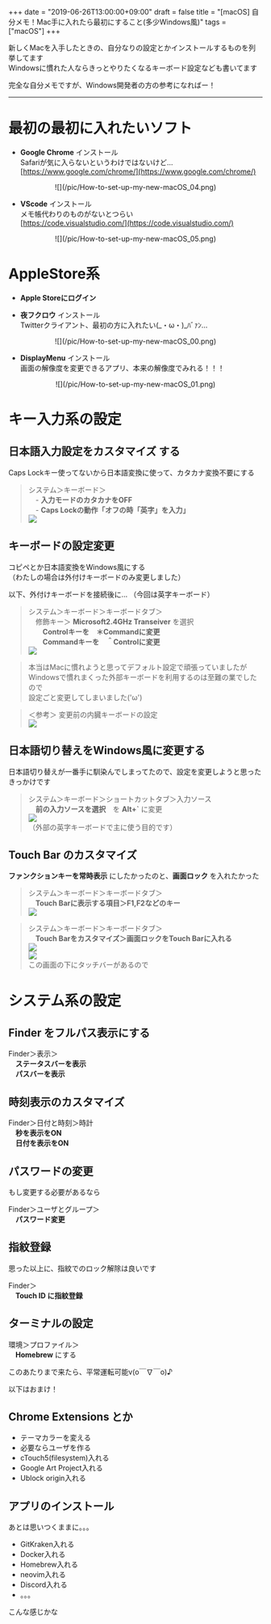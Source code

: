 +++
date = "2019-06-26T13:00:00+09:00"
draft = false
title = "[macOS] 自分メモ！Mac手に入れたら最初にすること(多少Windows風)"
tags = ["macOS"]
+++

新しくMacを入手したときの、自分なりの設定とかインストールするものを列挙してます  
Windowsに慣れた人ならきっとやりたくなるキーボード設定なども書いてます

完全な自分メモですが、Windows開発者の方の参考になればー！

---

# 最初の最初に入れたいソフト

- **Google Chrome** インストール  
Safariが気に入らないというわけではないけど…  
[https://www.google.com/chrome/](https://www.google.com/chrome/)  

<center>
![](/pic/How-to-set-up-my-new-macOS_04.png)   
</center>




- **VScode** インストール  
メモ帳代わりのものがないとつらい  
[https://code.visualstudio.com/](https://code.visualstudio.com/)

<center>
![](/pic/How-to-set-up-my-new-macOS_05.png)
</center>

# AppleStore系

- **Apple Storeにログイン**

- **夜フクロウ** インストール  
Twitterクライアント、最初の方に入れたい(_・ω・)_ﾊﾞｧﾝ…

<center>
![](/pic/How-to-set-up-my-new-macOS_00.png)
</center>

- **DisplayMenu** インストール  
画面の解像度を変更できるアプリ、本来の解像度でみれる！！！

<center>
![](/pic/How-to-set-up-my-new-macOS_01.png)
</center>

# キー入力系の設定

## **日本語入力設定をカスタマイズ** する    

Caps Lockキー使ってないから日本語変換に使って、カタカナ変換不要にする


> システム＞キーボード＞  
　- **入力モードのカタカナをOFF**  
　- **Caps Lockの動作「オフの時「英字」を入力」**  
![](/pic/How-to-set-up-my-new-macOS_02.png)

## **キーボードの設定変更**  

コピペとか日本語変換をWindows風にする  
（わたしの場合は外付けキーボードのみ変更しました）

以下、外付けキーボードを接続後に… （今回は英字キーボード）

> システム＞キーボード＞キーボードタブ＞  
　修飾キー＞ **Microsoft2.4GHz Transeiver** を選択  
　　**Controlキーを　＊Commandに変更**  
　　**Commandキーを　＾Controlに変更**  
![](/pic/How-to-set-up-my-new-macOS_03.png)

> 本当はMacに慣れようと思ってデフォルト設定で頑張っていましたが  
Windowsで慣れまくった外部キーボードを利用するのは至難の業でしたので  
設定ごと変更してしまいました('ω')

> ＜参考＞ 変更前の内臓キーボードの設定  
![](/pic/How-to-set-up-my-new-macOS_06.png)



## 日本語切り替えをWindows風に変更する  

日本語切り替えが一番手に馴染んでしまってたので、設定を変更しようと思ったきっかけです


> システム＞キーボード＞ショートカットタブ＞入力ソース  
　**前の入力ソースを選択**　を **Alt+`** に変更  
![](/pic/How-to-set-up-my-new-macOS_07.png)  
（外部の英字キーボードで主に使う目的です）

## Touch Bar のカスタマイズ  

**ファンクションキーを常時表示** にしたかったのと、**画面ロック** を入れたかった

> システム＞キーボード＞キーボードタブ＞  
　**Touch Barに表示する項目＞F1,F2などのキー**  
![](/pic/How-to-set-up-my-new-macOS_08.png)  

> システム＞キーボード＞キーボードタブ＞  
　**Touch Barをカスタマイズ＞画面ロックをTouch Barに入れる**  
![](/pic/How-to-set-up-my-new-macOS_09.png)  
![](/pic/How-to-set-up-my-new-macOS_10.png)   
この画面の下にタッチバーがあるので

# システム系の設定

## Finder をフルパス表示にする

 Finder＞表示＞   
　**ステータスバーを表示**  
　**パスバーを表示**

## 時刻表示のカスタマイズ

 Finder＞日付と時刻＞時計  
　**秒を表示をON**  
　**日付を表示をON**


##  パスワードの変更

もし変更する必要があるなら

 Finder＞ユーザとグループ＞  
　**パスワード変更**

## 指紋登録

思った以上に、指紋でのロック解除は良いです  

 Finder＞  
　**Touch ID に指紋登録**

## ターミナルの設定

環境＞プロファイル＞  
　**Homebrew** にする

このあたりまで来たら、平常運転可能v(o￣∇￣o)♪

以下はおまけ！

## Chrome Extensions とか

- テーマカラーを変える
- 必要ならユーザを作る
- cTouch5(filesystem)入れる
- Google Art Project入れる
- Ublock origin入れる

## アプリのインストール

あとは思いつくままに。。。

- GitKraken入れる
- Docker入れる
- Homebrew入れる
- neovim入れる
- Discord入れる
- 。。。

こんな感じかな
